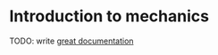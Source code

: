 # Introduction to mechanics

TODO: write [great documentation](http://jacobian.org/writing/what-to-write/)
